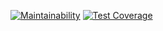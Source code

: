 [![Maintainability](https://api.codeclimate.com/v1/badges/7c1890c027cc1cdaa631/maintainability)](https://codeclimate.com/github/cderche/rails-react-travisci-boilerplate/maintainability)
[![Test Coverage](https://api.codeclimate.com/v1/badges/7c1890c027cc1cdaa631/test_coverage)](https://codeclimate.com/github/cderche/rails-react-travisci-boilerplate/test_coverage)